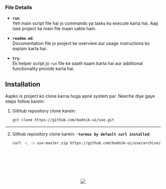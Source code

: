 ### File Details

- **`run`**:  
  Yeh main script file hai jo commands ya tasks ko execute karta hai. Aap isse project ka main file maan sakte hain.  

- **`readme.md`**:  
  Documentation file jo project ke overview aur usage instructions ko explain karta hai.

- **`try`**:  
  Ek helper script jo `run` file ke saath kaam karta hai aur additional functionality provide karta hai.

## Installation

Aapko is project ko clone karna hoga apne system par. Neeche diye gaye steps follow karein:

1. GitHub repository clone karein:
   ```bash
   git clone https://github.com/badnik-ui/use.git
---
2. Github repository clone karein: -**`termux by default curl installed`**:
   ```bash
   curl -L -o use-master.zip https://github.com/badnik-ui/use/archive/refs/heads/master.zip

<pre>



  
  
</pre>
<p align="center">
  <img src="https://github.com/yezz123/yezz123/blob/master/img/img.gif">
  </p>
